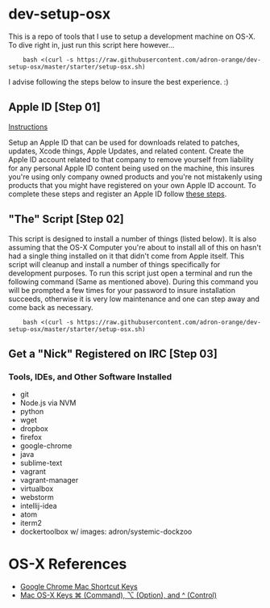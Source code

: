 # dev-setup-osx

This is a repo of tools that I use to setup a development machine on OS-X. To dive right in, just run this script here however...

		bash <(curl -s https://raw.githubusercontent.com/adron-orange/dev-setup-osx/master/starter/setup-osx.sh)

I advise following the steps below to insure the best experience. :)

## Apple ID [Step 01]

[Instructions](https://github.com/adron-orange/dev-setup-osx/blob/master/Apple-ID/applie-id.md)

Setup an Apple ID that can be used for downloads related to patches, updates, Xcode things, Apple Updates, and related content. Create the Apple ID account related to that company to remove yourself from liability for any personal Apple ID content being used on the machine, this insures you're using only company owned products and you're not mistakenly using products that you might have registered on your own Apple ID account. To complete these steps and register an Apple ID follow [these steps](Applie-ID/apple-id.md).

## "The" Script [Step 02]

This script is designed to install a number of things (listed below). It is also assuming that the OS-X Computer you're about to install all of this on hasn't had a single thing installed on it that didn't come from Apple itself. This script will cleanup and install a number of things specifically for development purposes. To run this script just open a terminal and run the following command (Same as mentioned above). During this command you will be prompted a few times for your password to insure installation succeeds, otherwise it is very low maintenance and one can step away and come back as necessary.

		bash <(curl -s https://raw.githubusercontent.com/adron-orange/dev-setup-osx/master/starter/setup-osx.sh)

## Get a "Nick" Registered on IRC [Step 03]



### Tools, IDEs, and Other Software Installed

* git
* Node.js via NVM
* python
* wget
* dropbox
* firefox
* google-chrome
* java
* sublime-text
* vagrant
* vagrant-manager
* virtualbox
* webstorm
* intellij-idea
* atom
* iterm2
* dockertoolbox w/ images: adron/systemic-dockzoo

# OS-X References

* [Google Chrome Mac Shortcut Keys](http://compositecode.com/docs/google-chrome-mac-shortcuts/)
* [Mac OS-X Keys ⌘ (Command), ⌥ (Option), and ^ (Control)](http://compositecode.com/os-x-docs/mac-os-x-keys/)
